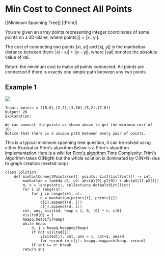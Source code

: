 # Min Cost to Connect All Points

[[Minimum Spanning Tree]] [[Prim]]

You are given an array points representing integer coordinates of some points on a 2D-plane, where points[i] = [xi, yi].

The cost of connecting two points [xi, yi] and [xj, yj] is the manhattan distance between them: |xi - xj| + |yi - yj|, where |val| denotes the absolute value of val.

Return the minimum cost to make all points connected. All points are connected if there is exactly one simple path between any two points.

## Example 1

![](https://assets.leetcode.com/uploads/2020/08/26/c.png)

```text
Input: points = [[0,0],[2,2],[3,10],[5,2],[7,0]]
Output: 20
Explanation: 

We can connect the points as shown above to get the minimum cost of 20.
Notice that there is a unique path between every pair of points.
```

This is a typical minimum spanning tree question, it can be solved using either Kruskal or Prim's algorithm
Below is a Prim's algorithm implementation
Here is a wiki for [Pirm's algorithm](https://en.wikipedia.org/wiki/Prim%27s_algorithm)
Time Complexity: Prim's Algorithm takes O(NlgN) but the whole solution is dominated by O(N*N) due to graph creation (nested loop)

```pytahon
class Solution:
    def minCostConnectPoints(self, points: List[List[int]]) -> int:
        manhattan = lambda p1, p2: abs(p1[0]-p2[0]) + abs(p1[1]-p2[1])
        n, c = len(points), collections.defaultdict(list)
        for i in range(n):
            for j in range(i+1, n):
                d = manhattan(points[i], points[j])
                c[i].append((d, j))
                c[j].append((d, i))
        cnt, ans, visited, heap = 1, 0, [0] * n, c[0]
        visited[0] = 1
        heapq.heapify(heap)
        while heap:
            d, j = heapq.heappop(heap)
            if not visited[j]:
                visited[j], cnt, ans = 1, cnt+1, ans+d
                for record in c[j]: heapq.heappush(heap, record)
            if cnt >= n: break        
        return ans
```
